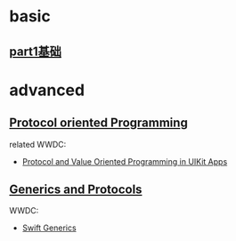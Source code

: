 
# basic
## [part1基础](https://app.yinxiang.com/fx/b210af99-741d-43fc-ba75-4e88fe468775)


# advanced 

## [Protocol oriented Programming](https://app.yinxiang.com/fx/35539c0b-2a8c-42fb-82ea-cd8931bf19ea)
related WWDC:

* [Protocol and Value Oriented Programming in UIKit Apps](https://developer.apple.com/videos/play/wwdc2016/419/)

## [Generics and Protocols](https://app.yinxiang.com/fx/33e2fcfa-aee0-47a4-ba31-952809d9ef14)
WWDC:

* [Swift Generics](https://developer.apple.com/wwdc18/406)
